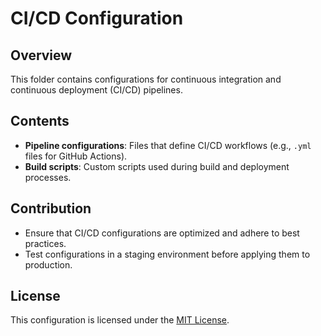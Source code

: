 # CI/CD Configuration

## Overview
This folder contains configurations for continuous integration and continuous deployment (CI/CD) pipelines.

## Contents
- **Pipeline configurations**: Files that define CI/CD workflows (e.g., `.yml` files for GitHub Actions).
- **Build scripts**: Custom scripts used during build and deployment processes.

## Contribution
- Ensure that CI/CD configurations are optimized and adhere to best practices.
- Test configurations in a staging environment before applying them to production.

## License
This configuration is licensed under the [MIT License](../../LICENSE).

